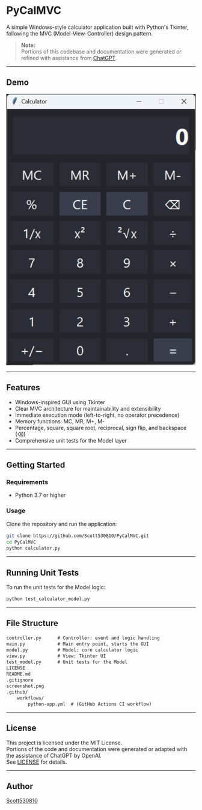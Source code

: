 
# PyCalMVC

A simple Windows-style calculator application built with Python's Tkinter, following the MVC (Model-View-Controller) design pattern.

> **Note:**  
> Portions of this codebase and documentation were generated or refined with assistance from [ChatGPT](https://chat.openai.com/).

---

## Demo

![screenshot](screenshot.png)

---

## Features

- Windows-inspired GUI using Tkinter
- Clear MVC architecture for maintainability and extensibility
- Immediate execution mode (left-to-right, no operator precedence)
- Memory functions: MC, MR, M+, M-
- Percentage, square, square root, reciprocal, sign flip, and backspace (⌫)
- Comprehensive unit tests for the Model layer

---

## Getting Started

### Requirements

- Python 3.7 or higher

### Usage

Clone the repository and run the application:

```bash
git clone https://github.com/Scott530810/PyCalMVC.git
cd PyCalMVC
python calculator.py
```

---

## Running Unit Tests

To run the unit tests for the Model logic:

```bash
python test_calculator_model.py
```

---

## File Structure

    controller.py      # Controller: event and logic handling
    main.py            # Main entry point, starts the GUI
    model.py           # Model: core calculator logic
    view.py            # View: Tkinter UI
    test_model.py      # Unit tests for the Model
    LICENSE
    README.md
    .gitignore
    screenshot.png
    .github/
        workflows/
            python-app.yml  # (GitHub Actions CI workflow)


---

## License

This project is licensed under the MIT License.  
Portions of the code and documentation were generated or adapted with the assistance of ChatGPT by OpenAI.  
See [LICENSE](LICENSE) for details.

---

## Author

[Scott530810](https://github.com/Scott530810)
